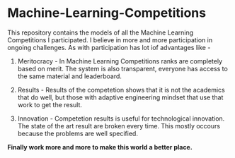 # Machine-Learning-Competitions

This repository contains the models of all the Machine Learning Competitions I participated. I believe in more and more participation in ongoing challenges. As with participation has lot iof advantages like -

1. Meritocracy - In Machine Learning Competitions ranks are completely based on merit. The system is also transparent, everyone has access to the same material and leaderboard. 

2. Results - Results of the competetion shows that it is not the academics that do well, but those with adaptive engineering mindset that use that work to get the result. 

3. Innovation - Competetion results is useful for technological innovation. The state of the art result are broken every time. This mostly occours because the problems are well specified.

**Finally work more and more to make this world a better place.**


